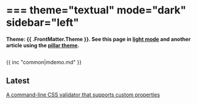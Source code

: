 ===
theme="textual"
mode="dark"
sidebar="left"
===

#### Theme: {{ .FrontMatter.Theme }}. See this page in [light mode](index-light.html) and another article using the [pillar theme](articles/css-validator.html).
##

{{ inc "common|mdemo.md" }}

## Latest

[A command-line CSS validator that supports custom properties](articles/css-validator.html)


